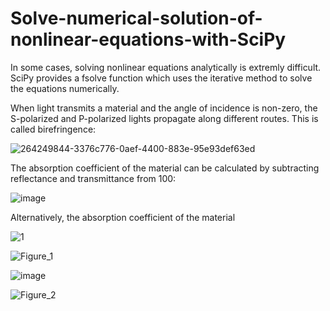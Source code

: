 # Solve-numerical-solution-of-nonlinear-equations-with-SciPy
In some cases, solving nonlinear equations analytically is extremly difficult. SciPy provides a fsolve function which uses the iterative method to solve the equations numerically.

When light transmits a material and the angle of incidence is non-zero, the S-polarized and P-polarized lights propagate along different routes. This is called birefringence:

![264249844-3376c776-0aef-4400-883e-95e93def63ed](https://github.com/hanfei1986/Solve-numerical-solution-of-nonlinear-equations-with-SciPy/assets/59255164/9cbbc3df-c0fd-4496-b261-411422c429c7)

The absorption coefficient of the material can be calculated by subtracting reflectance and transmittance from 100:

![image](https://github.com/hanfei1986/Solve-numerical-solution-of-nonlinear-equations-with-SciPy/assets/59255164/25ef8a2a-dcd8-4a91-bd57-7279cd4f5049)

Alternatively, the absorption coefficient of the material 

![1](https://github.com/hanfei1986/Solve-numerical-solution-of-nonlinear-equations-with-SciPy/assets/59255164/0b3ce994-a296-4f0b-8934-d2d5e5ad8f28)

![Figure_1](https://github.com/hanfei1986/Solve-numerical-solution-of-nonlinear-equations-with-SciPy/assets/59255164/52d9f932-cfdc-445d-a68a-54d65e172a55)

![image](https://github.com/hanfei1986/Solve-numerical-solution-of-nonlinear-equations-with-SciPy/assets/59255164/787984da-132c-422f-8c63-2e66068511ae)

![Figure_2](https://github.com/hanfei1986/Solve-numerical-solution-of-nonlinear-equations-with-SciPy/assets/59255164/3658f066-0557-416d-bae3-2eee54e7e455)



